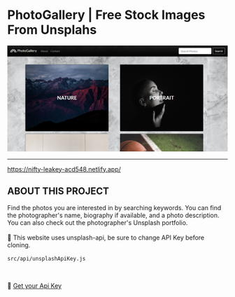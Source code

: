 # PhotoGallery | Free Stock Images From Unsplahs
![PhotoGallery](https://github.com/eminekbl/PhotoGallery/blob/master/readme_image/PhotoGaleryScreen.png?raw=true)
<hr/>

https://nifty-leakey-acd548.netlify.app/



## ABOUT THIS PROJECT

Find the photos you are interested in by searching keywords. 
You can find the photographer's name, biography if available, and a photo description. 
You can also check out the photographer's Unsplash portfolio. 
<br/><br/>
:large_blue_circle: This website uses unsplash-api, be sure to change API Key before cloning.

```bash
src/api/unsplashApiKey.js 
```
<br/>

:large_blue_circle:   [Get your Api Key](https://unsplash.com/developers)
